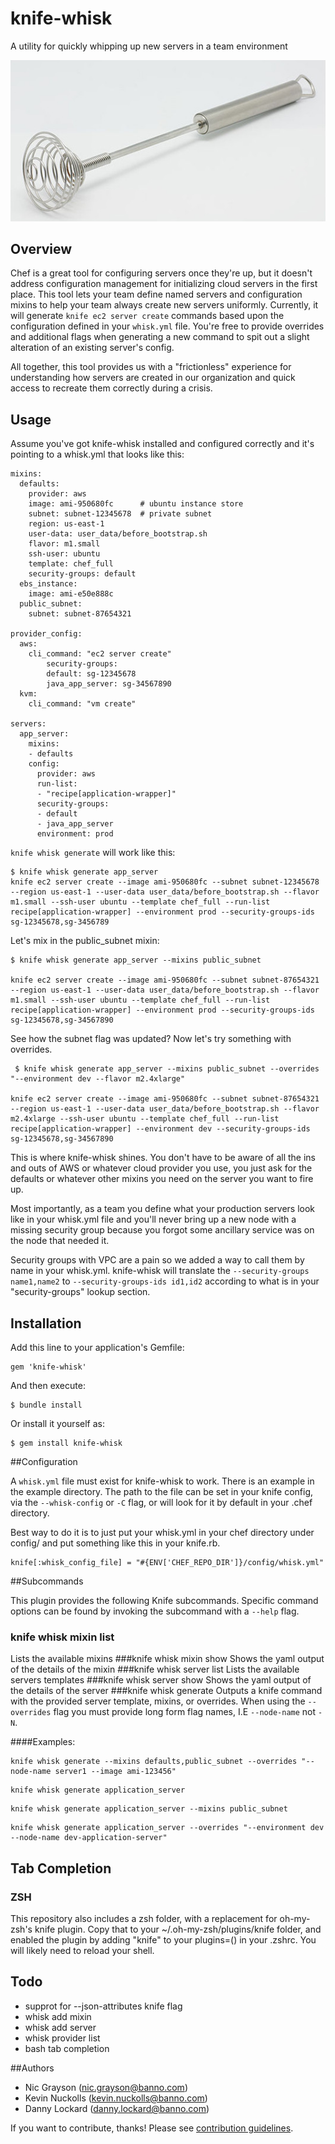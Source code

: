 # knife-whisk

A utility for quickly whipping up new servers in a team environment

![whisk](https://github.com/Banno/knife-whisk/raw/master/whisk.jpg)
## Overview
Chef is a great tool for configuring servers once they're up, but it doesn't address configuration management for initializing cloud servers in the first place. This tool lets your team define named servers and configuration mixins to help your team always create new servers uniformly. Currently, it will generate `knife ec2 server create` commands based upon the configuration defined in your `whisk.yml` file. You're free to provide overrides and additional flags when generating a new command to spit out a slight alteration of an existing server's config.

All together, this tool provides us with a "frictionless" experience for understanding how servers are created in our organization and quick access to recreate them correctly during a crisis.

## Usage
Assume you've got knife-whisk installed and configured correctly and it's pointing to a whisk.yml that looks like this:

```
mixins:
  defaults:
  	provider: aws
    image: ami-950680fc      # ubuntu instance store
    subnet: subnet-12345678  # private subnet
    region: us-east-1
    user-data: user_data/before_bootstrap.sh
    flavor: m1.small
    ssh-user: ubuntu
    template: chef_full
    security-groups: default
  ebs_instance:
    image: ami-e50e888c
  public_subnet:
    subnet: subnet-87654321

provider_config:
  aws:
    cli_command: "ec2 server create"
   		security-groups:
        default: sg-12345678
        java_app_server: sg-34567890
  kvm:
    cli_command: "vm create"
    
servers:
  app_server:
    mixins:
    - defaults
    config:
      provider: aws
      run-list:
      - "recipe[application-wrapper]"
      security-groups:
      - default
      - java_app_server
      environment: prod
```

`knife whisk generate` will work like this:

```
$ knife whisk generate app_server
knife ec2 server create --image ami-950680fc --subnet subnet-12345678 --region us-east-1 --user-data user_data/before_bootstrap.sh --flavor m1.small --ssh-user ubuntu --template chef_full --run-list recipe[application-wrapper] --environment prod --security-groups-ids sg-12345678,sg-3456789
```

Let's mix in the public_subnet mixin:

```
$ knife whisk generate app_server --mixins public_subnet

knife ec2 server create --image ami-950680fc --subnet subnet-87654321 --region us-east-1 --user-data user_data/before_bootstrap.sh --flavor m1.small --ssh-user ubuntu --template chef_full --run-list recipe[application-wrapper] --environment prod --security-groups-ids sg-12345678,sg-34567890
```

See how the subnet flag was updated? Now let's try something with overrides.

```
 $ knife whisk generate app_server --mixins public_subnet --overrides "--environment dev --flavor m2.4xlarge"
 
knife ec2 server create --image ami-950680fc --subnet subnet-87654321 --region us-east-1 --user-data user_data/before_bootstrap.sh --flavor m2.4xlarge --ssh-user ubuntu --template chef_full --run-list recipe[application-wrapper] --environment dev --security-groups-ids sg-12345678,sg-34567890
```

This is where knife-whisk shines. You don't have to be aware of all the ins and outs of AWS or whatever cloud provider you use, you just ask for the defaults or whatever other mixins you need on the server you want to fire up.

Most importantly, as a team you define what your production servers look like in your whisk.yml file and you'll never bring up a new node with a missing security group because you forgot some ancillary service was on the node that needed it.

Security groups with VPC are a pain so we added a way to call them by name in your whisk.yml. knife-whisk will translate the `--security-groups name1,name2` to `--security-groups-ids id1,id2` according to what is in your "security-groups" lookup section.

## Installation

Add this line to your application's Gemfile:

```
gem 'knife-whisk'
```

And then execute:

```
$ bundle install
```

Or install it yourself as:

```
$ gem install knife-whisk
```

##Configuration

A `whisk.yml` file must exist for knife-whisk to work. There is an example in the example directory. The path to the file can be set in your knife config, via the `--whisk-config` or `-C` flag, or will look for it by default in your .chef directory.

Best way to do it is to just put your whisk.yml in your chef directory under config/ and put something like this in your knife.rb.

```
knife[:whisk_config_file] = "#{ENV['CHEF_REPO_DIR']}/config/whisk.yml"
```

##Subcommands

This plugin provides the following Knife subcommands. Specific command options can be found by invoking the subcommand with a `--help` flag.

### knife whisk mixin list
Lists the available mixins
###knife whisk mixin show
Shows the yaml output of the details of the mixin
###knife whisk server list
Lists the available servers templates
###knife whisk server show
Shows the yaml output of the details of the server
###knife whisk generate
Outputs a knife command with the provided server template, mixins, or overrides. When using the `--overrides` flag you must provide long form flag names, I.E `--node-name` not `-N`.

####Examples:

```
knife whisk generate --mixins defaults,public_subnet --overrides "--node-name server1 --image ami-123456"
```

```
knife whisk generate application_server
```

```
knife whisk generate application_server --mixins public_subnet
```

```
knife whisk generate application_server --overrides "--environment dev --node-name dev-application-server"
```

## Tab Completion

### ZSH
This repository also includes a zsh folder, with a replacement for oh-my-zsh's knife plugin.  Copy that to your ~/.oh-my-zsh/plugins/knife folder, and enabled the plugin by adding "knife" to your plugins=() in your .zshrc. You will likely need to reload your shell. 

## Todo
* supprot for --json-attributes knife flag
* whisk add mixin
* whisk add server
* whisk provider list
* bash tab completion

##Authors
- Nic Grayson (<nic.grayson@banno.com>)
- Kevin Nuckolls (<kevin.nuckolls@banno.com>)
- Danny Lockard (<danny.lockard@banno.com>)

If you want to contribute, thanks! Please see [contribution guidelines](https://github.com/Banno/knife-whisk/blob/master/CONTRIBUTING.markdown).
